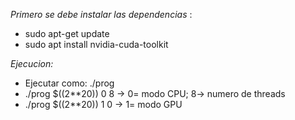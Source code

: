 *Primero se debe instalar las dependencias* : 
- sudo apt-get update
- sudo apt install nvidia-cuda-toolkit


*Ejecucion:*

- Ejecutar como: ./prog <n> <modo> <nt>
- ./prog $((2**20)) 0 8 -> 0= modo CPU; 8-> numero de threads
- ./prog $((2**20)) 1 0 -> 1= modo GPU

